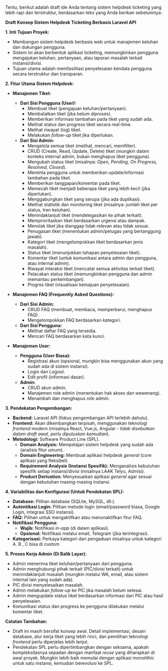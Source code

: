 Tentu, berikut adalah draft ide Anda tentang sistem helpdesk ticketing yang lebih rapi dan terstruktur, berdasarkan teks yang Anda berikan sebelumnya:

**Draft Konsep Sistem Helpdesk Ticketing Berbasis Laravel API**

**1.  Inti Tujuan Proyek:**

*   Membangun sistem helpdesk berbasis web untuk manajemen keluhan dan dukungan pengguna.
*   Sistem ini akan berbentuk aplikasi ticketing, memungkinkan pengguna mengajukan keluhan, pertanyaan, atau laporan masalah terkait instansi/divisi.
*   Tujuan utama adalah memfasilitasi penyelesaian kendala pengguna secara terstruktur dan transparan.

**2.  Fitur Utama Sistem Helpdesk:**

*   **Manajemen Tiket:**
    *   **Dari Sisi Pengguna (User):**
        *   Membuat tiket (pengajuan keluhan/pertanyaan).
        *   Membatalkan tiket (jika belum diproses).
        *   Memberikan informasi tambahan pada tiket yang sudah ada.
        *   Melihat status dan progress tiket secara real-time.
        *   Melihat riwayat (log) tiket.
        *   Melakukan *follow-up* tiket jika diperlukan.
    *   **Dari Sisi Admin:**
        *   Mengelola semua tiket (melihat, mencari, memfilter).
        *   CRUD (Create, Read, Update, Delete) tiket (mungkin dalam konteks internal admin, bukan menghapus tiket pengguna).
        *   Mengubah status tiket (misalnya: *Open, Pending, On Progress, Resolved, Closed*).
        *   Meminta pengguna untuk memberikan update/informasi tambahan pada tiket.
        *   Memberikan tanggapan/komentar pada tiket.
        *   Memecah tiket menjadi beberapa tiket yang lebih kecil (jika diperlukan).
        *   Menggabungkan tiket yang serupa (jika ada duplikasi).
        *   Melihat statistik dan monitoring tiket (misalnya: jumlah tiket per status, tren keluhan).
        *   Menindaklanjuti tiket (mendelegasikan ke pihak terkait).
        *   Memprioritaskan tiket berdasarkan urgensi atau dampak.
        *   Menolak tiket jika dianggap tidak relevan atau tidak sesuai.
        *   Penugasan tiket (menentukan admin/petugas yang bertanggung jawab).
        *   Kategori tiket (mengelompokkan tiket berdasarkan jenis masalah).
        *   Status tiket (menunjukkan tahapan penyelesaian tiket).
        *   Komentar tiket (untuk komunikasi antara admin dan pengguna, atau internal admin).
        *   Riwayat interaksi tiket (mencatat semua aktivitas terkait tiket).
        *   Pelacakan status tiket (memungkinkan pengguna dan admin memantau perkembangan).
        *   Progres tiket (visualisasi kemajuan penyelesaian).

*   **Manajemen FAQ (Frequently Asked Questions):**
    *   **Dari Sisi Admin:**
        *   CRUD FAQ (membuat, membaca, memperbarui, menghapus FAQ).
        *   Mengelompokkan FAQ berdasarkan kategori.
    *   **Dari Sisi Pengguna:**
        *   Melihat daftar FAQ yang tersedia.
        *   Mencari FAQ berdasarkan kata kunci.

*   **Manajemen User:**
    *   **Pengguna (User Biasa):**
        *   Registrasi akun (opsional, mungkin bisa menggunakan akun yang sudah ada di sistem instansi).
        *   Login dan Logout.
        *   Edit profil (informasi dasar).
    *   **Admin:**
        *   CRUD akun admin.
        *   Manajemen role admin (menentukan hak akses dan wewenang).
        *   Menambah dan menghapus role admin.

**3.  Pendekatan Pengembangan:**

*   **Backend:** Laravel API (fokus pengembangan API terlebih dahulu).
*   **Frontend:**  Akan dikembangkan terpisah, menggunakan teknologi *frontend* modern (misalnya React, Vue.js, Angular - *tidak disebutkan dalam draft awal, perlu diputuskan kemudian*).
*   **Metodologi:** Software Product Line (SPL).
    *   **Domain Analysis:** Mempelajari sistem helpdesk yang sudah ada (analisis fitur umum).
    *   **Domain Engineering:** Membuat aplikasi helpdesk *general* (core aplikasi yang fleksibel).
    *   **Requirement Analysis (Instansi Spesifik):** Menganalisis kebutuhan spesifik setiap instansi/divisi (misalnya LAAK Telyu, Admisi).
    *   **Product Derivation:** Menyesuaikan aplikasi *general* agar sesuai dengan kebutuhan masing-masing instansi.

**4.  Variabilitas dan Konfigurasi (Untuk Pendekatan SPL):**

*   **Database:** Pilihan database (SQLite, MySQL, dll.).
*   **Autentikasi Login:** Pilihan metode login (email/password biasa, Google Login, integrasi SSO instansi).
*   **FAQ:**  Pilihan untuk mengaktifkan atau menonaktifkan fitur FAQ.
*   **Notifikasi Pengguna:**
    *   **Wajib:** Notifikasi *in-app* (di dalam aplikasi).
    *   **Opsional:** Notifikasi melalui email, Telegram (jika terintegrasi).
*   **Kategorisasi:** Perkaya kategori dari pengaduan misalnya untuk kategori A. B , C bisa di custom

**5.  Proses Kerja Admin (Di Balik Layar):**

*   Admin menerima tiket keluhan/pertanyaan dari pengguna.
*   Admin menghubungi pihak terkait (PIC/divisi terkait) untuk menindaklanjuti masalah (mungkin melalui WA, email, atau sistem internal lain yang sudah ada).
*   PIC divisi menyelesaikan masalah.
*   Admin melakukan *follow-up* ke PIC jika masalah belum selesai.
*   Admin mengupdate status tiket berdasarkan informasi dari PIC atau hasil penyelesaian.
*   Komunikasi status dan progress ke pengguna dilakukan melalui komentar tiket.

**Catatan Tambahan:**

*   Draft ini masih bersifat konsep awal. Detail implementasi, desain database, alur kerja tiket yang lebih rinci, dan pemilihan teknologi *frontend* perlu diperjelas lebih lanjut.
*   Pendekatan SPL perlu dipertimbangkan dengan seksama, apakah kompleksitasnya sepadan dengan manfaat *reuse* yang diharapkan di awal proyek. Mungkin lebih baik memulai dengan aplikasi *monolithic* untuk satu instansi, kemudian berevolusi ke SPL.


